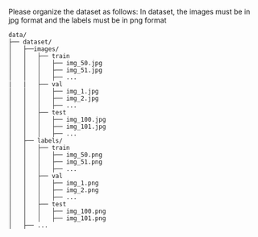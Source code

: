 Please organize the dataset as follows:
In dataset, the images must be in jpg format and the labels must be in png format

```
data/
├── dataset/
│   ├──images/
│   │   ├── train
│   │   │   ├── img_50.jpg
│   │   │   ├── img_51.jpg
│   │   │   ├── ...
|   |   ├── val
│   │   │   ├── img_1.jpg
│   │   │   ├── img_2.jpg
│   │   │   ├── ...
│   │   ├── test
│   │   │   ├── img_100.jpg
│   │   │   ├── img_101.jpg
│   │   │   ├── ...
│   ├── labels/
│   │   ├── train
│   │   │   ├── img_50.png
│   │   │   ├── img_51.png
│   │   │   ├── ...
│   │   ├── val
│   │   │   ├── img_1.png
│   │   │   ├── img_2.png
│   │   │   ├── ...
│   │   ├── test
│   │   │   ├── img_100.png
│   │   │   ├── img_101.png
│   ├── ...
```
